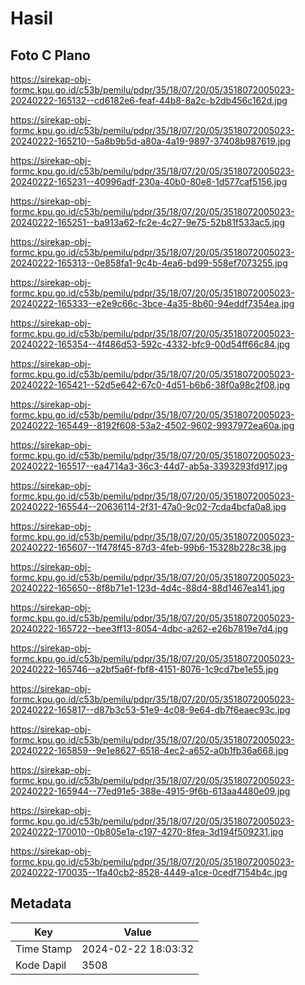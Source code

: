 # Hasil

## Foto C Plano

https://sirekap-obj-formc.kpu.go.id/c53b/pemilu/pdpr/35/18/07/20/05/3518072005023-20240222-165132--cd6182e6-feaf-44b8-8a2c-b2db456c162d.jpg

https://sirekap-obj-formc.kpu.go.id/c53b/pemilu/pdpr/35/18/07/20/05/3518072005023-20240222-165210--5a8b9b5d-a80a-4a19-9897-37408b987619.jpg

https://sirekap-obj-formc.kpu.go.id/c53b/pemilu/pdpr/35/18/07/20/05/3518072005023-20240222-165231--40996adf-230a-40b0-80e8-1d577caf5156.jpg

https://sirekap-obj-formc.kpu.go.id/c53b/pemilu/pdpr/35/18/07/20/05/3518072005023-20240222-165251--ba913a62-fc2e-4c27-9e75-52b81f533ac5.jpg

https://sirekap-obj-formc.kpu.go.id/c53b/pemilu/pdpr/35/18/07/20/05/3518072005023-20240222-165313--0e858fa1-9c4b-4ea6-bd99-558ef7073255.jpg

https://sirekap-obj-formc.kpu.go.id/c53b/pemilu/pdpr/35/18/07/20/05/3518072005023-20240222-165333--e2e9c66c-3bce-4a35-8b60-94eddf7354ea.jpg

https://sirekap-obj-formc.kpu.go.id/c53b/pemilu/pdpr/35/18/07/20/05/3518072005023-20240222-165354--4f486d53-592c-4332-bfc9-00d54ff66c84.jpg

https://sirekap-obj-formc.kpu.go.id/c53b/pemilu/pdpr/35/18/07/20/05/3518072005023-20240222-165421--52d5e642-67c0-4d51-b6b6-38f0a98c2f08.jpg

https://sirekap-obj-formc.kpu.go.id/c53b/pemilu/pdpr/35/18/07/20/05/3518072005023-20240222-165449--8192f608-53a2-4502-9602-9937972ea60a.jpg

https://sirekap-obj-formc.kpu.go.id/c53b/pemilu/pdpr/35/18/07/20/05/3518072005023-20240222-165517--ea4714a3-36c3-44d7-ab5a-3393293fd917.jpg

https://sirekap-obj-formc.kpu.go.id/c53b/pemilu/pdpr/35/18/07/20/05/3518072005023-20240222-165544--20636114-2f31-47a0-9c02-7cda4bcfa0a8.jpg

https://sirekap-obj-formc.kpu.go.id/c53b/pemilu/pdpr/35/18/07/20/05/3518072005023-20240222-165607--1f478f45-87d3-4feb-99b6-15328b228c38.jpg

https://sirekap-obj-formc.kpu.go.id/c53b/pemilu/pdpr/35/18/07/20/05/3518072005023-20240222-165650--8f8b71e1-123d-4d4c-88d4-88d1467ea141.jpg

https://sirekap-obj-formc.kpu.go.id/c53b/pemilu/pdpr/35/18/07/20/05/3518072005023-20240222-165722--bee3ff13-8054-4dbc-a262-e26b7819e7d4.jpg

https://sirekap-obj-formc.kpu.go.id/c53b/pemilu/pdpr/35/18/07/20/05/3518072005023-20240222-165746--a2bf5a6f-fbf8-4151-8076-1c9cd7be1e55.jpg

https://sirekap-obj-formc.kpu.go.id/c53b/pemilu/pdpr/35/18/07/20/05/3518072005023-20240222-165817--d87b3c53-51e9-4c08-9e64-db7f6eaec93c.jpg

https://sirekap-obj-formc.kpu.go.id/c53b/pemilu/pdpr/35/18/07/20/05/3518072005023-20240222-165859--9e1e8627-6518-4ec2-a652-a0b1fb36a668.jpg

https://sirekap-obj-formc.kpu.go.id/c53b/pemilu/pdpr/35/18/07/20/05/3518072005023-20240222-165944--77ed91e5-388e-4915-9f6b-613aa4480e09.jpg

https://sirekap-obj-formc.kpu.go.id/c53b/pemilu/pdpr/35/18/07/20/05/3518072005023-20240222-170010--0b805e1a-c197-4270-8fea-3d194f509231.jpg

https://sirekap-obj-formc.kpu.go.id/c53b/pemilu/pdpr/35/18/07/20/05/3518072005023-20240222-170035--1fa40cb2-8528-4449-a1ce-0cedf7154b4c.jpg


## Metadata

| Key        | Value               |
| ---------- | ------------------- |
| Time Stamp | 2024-02-22 18:03:32 |
| Kode Dapil | 3508                |



